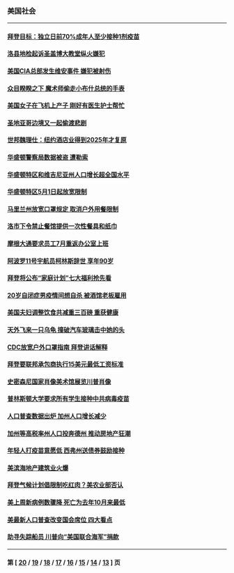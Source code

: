 ### 美国社会
---
#### [拜登目标：独立日前70%成年人至少接种1剂疫苗](../../pages/ncid1078160/n12924691.md) 
#### [洛县地检起诉圣盖博大教堂纵火嫌犯](../../pages/ncid1078160/n12924854.md) 
#### [美国CIA总部发生维安事件 嫌犯被射伤](../../pages/ncid1078160/n12924060.md) 
#### [众目睽睽之下 魔术师偷走小布什总统的手表](../../pages/ncid1078160/n12923545.md) 
#### [美国女子在飞机上产子 刚好有医生护士帮忙](../../pages/ncid1078160/n12922944.md) 
#### [圣地亚哥边境又一起偷渡悲剧](../../pages/ncid1078160/n12920128.md) 
#### [世邦魏理仕：纽约酒店业得到2025年才复原](../../pages/ncid1078160/n12917557.md) 
#### [华盛顿警察局数据被盗 遭勒索](../../pages/ncid1078160/n12912514.md) 
#### [华盛顿特区和维吉尼亚州人口增长超全国水平](../../pages/ncid1078160/n12912496.md) 
#### [华盛顿特区5月1日起放宽限制](../../pages/ncid1078160/n12912453.md) 
#### [马里兰州放宽口罩规定 取消户外用餐限制](../../pages/ncid1078160/n12912390.md) 
#### [洛市下令禁止餐馆提供一次性餐具和纸巾](../../pages/ncid1078160/n12912113.md) 
#### [摩根大通要求员工7月重返办公室上班](../../pages/ncid1078160/n12911757.md) 
#### [阿波罗11号宇航员柯林斯辞世 享年90岁](../../pages/ncid1078160/n12911963.md) 
#### [拜登将公布“家庭计划”七大福利抢先看](../../pages/ncid1078160/n12911451.md) 
#### [20岁自闭症男疫情间想自杀 被酒馆老板雇用](../../pages/ncid1078160/n12911354.md) 
#### [美国夫妇调整饮食共减重三百磅 重获健康](../../pages/ncid1078160/n12910689.md) 
#### [天外飞来一只乌龟 撞破汽车玻璃击中她的头](../../pages/ncid1078160/n12910157.md) 
#### [CDC放宽户外口罩指南 拜登讲话解释](../../pages/ncid1078160/n12909515.md) 
#### [拜登要联邦承包商执行15美元最低工资标准](../../pages/ncid1078160/n12909917.md) 
#### [史密森尼国家肖像美术馆展览川普肖像](../../pages/ncid1078160/n12909726.md) 
#### [普林斯顿大学要求所有学生接种中共病毒疫苗](../../pages/ncid1078160/n12909578.md) 
#### [人口普查数据出炉 加州人口增长减少](../../pages/ncid1078160/n12909485.md) 
#### [加州等高税率州人口投奔德州 推动房地产狂潮](../../pages/ncid1078160/n12909073.md) 
#### [年轻人打疫苗意愿低 西弗州送债券鼓励接种](../../pages/ncid1078160/n12908898.md) 
#### [美滨海地产建筑业火爆](../../pages/ncid1078160/n12908799.md) 
#### [拜登气候计划倡限制吃红肉？美农业部否认](../../pages/ncid1078160/n12907444.md) 
#### [美上周新病例数骤降 死亡为去年10月来最低](../../pages/ncid1078160/n12907391.md) 
#### [美最新人口普查改变国会席位 四大看点](../../pages/ncid1078160/n12907411.md) 
#### [助寻失踪船员 川普向“美国联合海军”捐款](../../pages/ncid1078160/n12907256.md) 

---
#### 第 [ [20](./20.md) / [19](./19.md) / [18](./18.md) / [17](./17.md) / [16](./16.md) / [15](./15.md) / [14](./14.md) / [13](./13.md) ] 页
